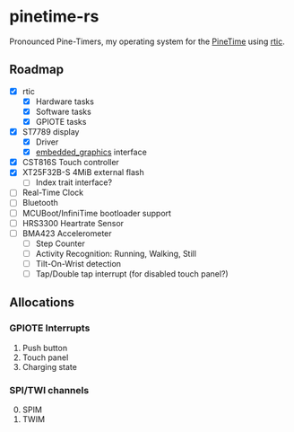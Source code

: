 # pinetime-rs

Pronounced Pine-Timers, my operating system for the [PineTime](https://wiki.pine64.org/wiki/PineTime) using [rtic](https://rtic.rs/).

## Roadmap

- [x] rtic
    - [x] Hardware tasks
    - [x] Software tasks
    - [x] GPIOTE tasks
- [x] ST7789 display
    - [x] Driver
    - [x] [embedded_graphics](https://github.com/embedded-graphics/embedded-graphics) interface
- [x] CST816S Touch controller
- [x] XT25F32B-S 4MiB external flash
    - [ ] Index trait interface?
- [ ] Real-Time Clock
- [ ] Bluetooth
- [ ] MCUBoot/InfiniTime bootloader support
- [ ] HRS3300 Heartrate Sensor
- [ ] BMA423 Accelerometer
    - [ ] Step Counter
    - [ ] Activity Recognition: Running, Walking, Still
    - [ ] Tilt-On-Wrist detection
    - [ ] Tap/Double tap interrupt (for disabled touch panel?) 

## Allocations

### GPIOTE Interrupts

1. Push button
2. Touch panel
3. Charging state

### SPI/TWI channels

0. SPIM
1. TWIM
